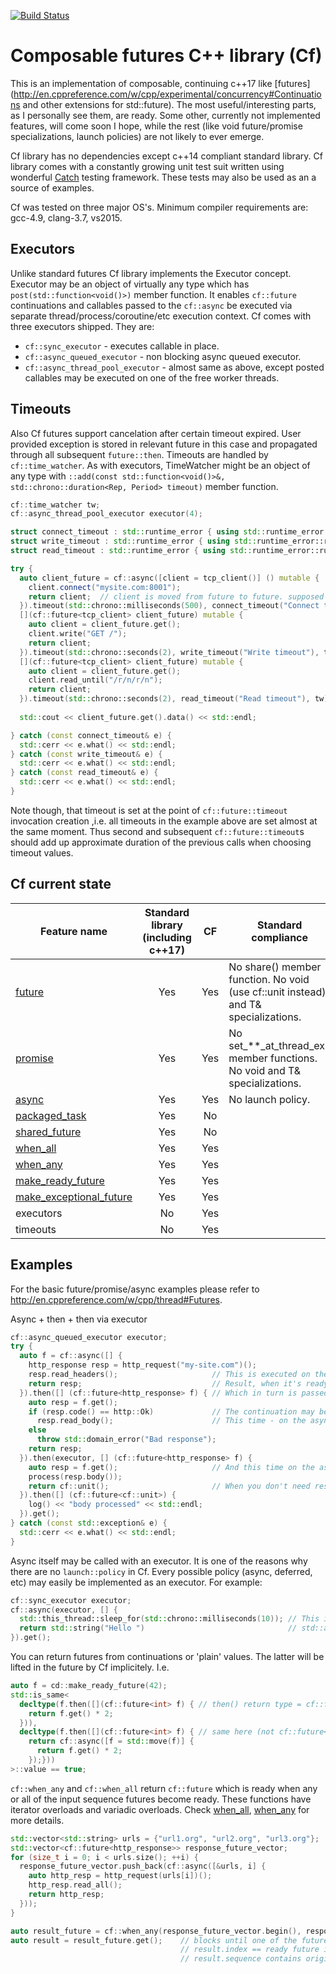 [![Build Status](https://travis-ci.org/rpz80/cf.svg?branch=master)](https://travis-ci.org/rpz80/cf)
# Composable futures C++ library (Cf)
This is an implementation of composable, continuing c++17 like [futures](http://en.cppreference.com/w/cpp/experimental/concurrency#Continuations and other extensions for std::future). The most useful/interesting parts, as I personally see them, are ready. Some other, currently not implemented features, will come soon I hope, while the rest (like void future/promise specializations, launch policies) are not likely to ever emerge.

Cf library has no dependencies except c++14 compliant standard library. Cf library comes with a constantly growing unit test suit written using wonderful [Catch](https://github.com/philsquared/Catch) testing framework. These tests may also be used as an a source of examples.

Cf was tested on three major OS's. Minimum compiler requirements are: gcc-4.9, clang-3.7, vs2015.

## Executors
Unlike standard futures Cf library implements the Executor concept. Executor may be an object of virtually any type which has `post(std::function<void()>)` member function. It enables `cf::future` continuations and callables passed to the `cf::async` be executed via separate thread/process/coroutine/etc execution context.
Cf comes with three executors shipped. They are: 
* `cf::sync_executor` - executes callable in place.
* `cf::async_queued_executor` - non blocking async queued executor.
* `cf::async_thread_pool_executor` - almost same as above, except posted callables may be executed on one of the free worker threads.

## Timeouts
Also Cf futures support cancelation after certain timeout expired. User provided exception is stored in relevant future in this case and propagated through all subsequent `future::then`. Timeouts are handled by `cf::time_watcher`. As with executors, TimeWatcher might be an object of any type with `::add(const std::function<void()>&, std::chrono::duration<Rep, Period> timeout)` member function.
```c++
cf::time_watcher tw;
cf::async_thread_pool_executor executor(4);

struct connect_timeout : std::runtime_error { using std::runtime_error::runtime_error; };
struct write_timeout : std::runtime_error { using std::runtime_error::runtime_error; };
struct read_timeout : std::runtime_error { using std::runtime_error::runtime_error; };

try {
  auto client_future = cf::async([client = tcp_client()] () mutable {
    client.connect("mysite.com:8001");
    return client;  // client is moved from future to future. supposed to be a cheap operation
  }).timeout(std::chrono::milliseconds(500), connect_timeout("Connect timeout"), tw).then(executor,
  [](cf::future<tcp_client> client_future) mutable {
    auto client = client_future.get();
    client.write("GET /");
    return client;
  }).timeout(std::chrono::seconds(2), write_timeout("Write timeout"), tw).then(executor,
  [](cf::future<tcp_client> client_future) mutable {
    auto client = client_future.get();
    client.read_until("/r/n/r/n");
    return client;
  }).timeout(std::chrono::seconds(2), read_timeout("Read timeout"), tw);
  
  std::cout << client_future.get().data() << std::endl;

} catch (const connect_timeout& e) {
  std::cerr << e.what() << std::endl;
} catch (const write_timeout& e) {
  std::cerr << e.what() << std::endl;
} catch (const read_timeout& e) {
  std::cerr << e.what() << std::endl; 
}
```
Note though, that timeout is set at the point of `cf::future::timeout` invocation creation ,i.e. all timeouts in the example above are set almost at the same moment. Thus second and subsequent `cf::future::timeout`s should add up approximate duration of the previous calls when choosing timeout values.

## Cf current state
|Feature name|Standard library (including c++17)|CF   |Standard compliance|
|------------|:--------------------------------:|:---:|----------|
|[future](http://en.cppreference.com/w/cpp/experimental/future)|Yes|Yes|No share() member function. No void (use cf::unit instead) and T& specializations.|
|[promise](http://en.cppreference.com/w/cpp/thread/promise)|Yes|Yes|No set_\*\*_at_thread_exit member functions. No void and T& specializations.|
|[async](http://en.cppreference.com/w/cpp/thread/async)|Yes|Yes|No launch policy.|
|[packaged_task](http://en.cppreference.com/w/cpp/thread/packaged_task)|Yes|No||
|[shared_future](http://en.cppreference.com/w/cpp/thread/shared_future)|Yes|No||
|[when_all](http://en.cppreference.com/w/cpp/experimental/when_all)|Yes|Yes||
|[when_any](http://en.cppreference.com/w/cpp/experimental/when_any)|Yes|Yes||
|[make_ready_future](http://en.cppreference.com/w/cpp/experimental/make_ready_future)|Yes|Yes||
|[make_exceptional_future](http://en.cppreference.com/w/cpp/experimental/make_exceptional_future)|Yes|Yes||
|executors|No|Yes||
|timeouts|No|Yes||

## Examples
For the basic future/promise/async examples please refer to http://en.cppreference.com/w/cpp/thread#Futures.

Async + then + then via executor
```c++
cf::async_queued_executor executor;
try {
  auto f = cf::async([] {
    http_response resp = http_request("my-site.com")();
    resp.read_headers();                     // This is executed on the separate standalone thread
    return resp;                             // Result, when it's ready, is stored in cf::future<http_response>.
  }).then([] (cf::future<http_response> f) { // Which in turn is passed to the continuation.
    auto resp = f.get();
    if (resp.code() == http::Ok)             // The continuation may be executed on different contexts.
      resp.read_body();                      // This time - on the async thread.
    else 
      throw std::domain_error("Bad response");
    return resp;                             
  }).then(executor, [] (cf::future<http_response> f) {
    auto resp = f.get();                     // And this time on the async_queued_executor context.
    process(resp.body());
    return cf::unit();                       // When you don't need result - use cf::unit.
  }).then([] (cf::future<cf::unit>) {
    log() << "body processed" << std::endl;
  }).get();
} catch (const std::exception& e) {
  std::cerr << e.what() << std::endl;
}
```
Async itself may be called with an executor. It is one of the reasons why there are no `launch::policy` in Cf. Every possible policy (async, deferred, etc) may easily be implemented as an executor. For example:

```c++
cf::sync_executor executor;
cf::async(executor, [] {
  std::this_thread::sleep_for(std::chrono::milliseconds(10)); // This is evaluated in place, in this case exactly like 
  return std::string("Hello ")                                // std::async with the std::launch::deferred policy.
}).get();
```
You can return futures from continuations or 'plain' values. The latter will be lifted in the future by Cf implicitely. I.e.

```c++
auto f = cd::make_ready_future(42);
std::is_same<
  decltype(f.then([](cf::future<int> f) { // then() return type = cf::future<int>
    return f.get() * 2;
  })), 
  decltype(f.then([](cf::future<int> f) { // same here (not cf::future<cf::future<int>>)
    return cf::async([f = std::move(f)] { 
      return f.get() * 2; 
    });}))
>::value == true;
```
`cf::when_any` and `cf::when_all` return `cf::future` which is ready when any or all of the input sequence futures become ready. These functions have iterator overloads and variadic overloads. Check [when_all](http://en.cppreference.com/w/cpp/experimental/when_all), [when_any](http://en.cppreference.com/w/cpp/experimental/when_any) for more details.
```c++
std::vector<std::string> urls = {"url1.org", "url2.org", "url3.org"};
std::vector<cf::future<http_response>> response_future_vector;
for (size_t i = 0; i < urls.size(); ++i) {
  response_future_vector.push_back(cf::async([&urls, i] {
    auto http_resp = http_request(urls[i])();
    http_resp.read_all();
    return http_resp;
  }));
}

auto result_future = cf::when_any(response_future_vector.begin(), response_future_vector.end());
auto result = result_future.get();    // blocks until one of the futures becomes ready.
                                      // result.index == ready future index
                                      // result.sequence contains original futures with sequence[index] ready

```
